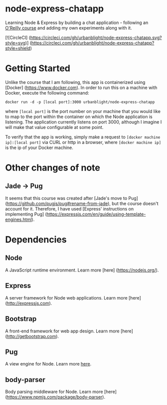 # node-express-chatapp
Learning Node & Express by building a chat application - following an [O'Reilly 
course](http://shop.oreilly.com/product/0636920051152.do) and adding my own 
experiments along with it.

[![CircleCI]
(https://circleci.com/gh/urbanblight/node-express-chatapp.svg?style=svg)]
(https://circleci.com/gh/urbanblight/node-express-chatapp?style=shield)

# Getting Started

Unlike the course that I am following, this app is containerized using [Docker]
(https://www.docker.com). In order to run this on a machine with Docker, execute
the following command:

  `docker run -d -p [local port]:3000 urbanblight/node-express-chatapp`

where `[local port]` is the port number on your machine that you would like to 
map to the port within the container on which the Node application is listening.
The application currently listens on port 3000, although I imagine I will make 
that value configurable at some point.

To verify that the app is working, simply make a request to 
`[docker machine ip]:[local port]` via CURL or http in a browser, where 
`[docker machine ip]` is the ip of your Docker machine.

# Other changes of note

## Jade -> Pug

It seems that this course was created after [Jade's move to Pug]
(https://github.com/pugjs/pug#rename-from-jade), but the course doesn't account 
for it. Therefore, I have used [Express' instructions on implementing Pug]
(https://expressjs.com/en/guide/using-template-engines.html).

# Dependencies

## Node

A JavaScript runtime environment. Learn more [here]
(https://nodejs.org/).

## Express

A server framework for Node web applications. Learn more [here]
(http://expressjs.com).

## Bootstrap

A front-end framework for web app design. Learn more [here]
(http://getbootstrap.com).

## Pug

A view engine for Node. Learn more [here](https://pugjs.org).

## body-parser

Body parsing middleware for Node. Learn more [here]
(https://www.npmjs.com/package/body-parser).

